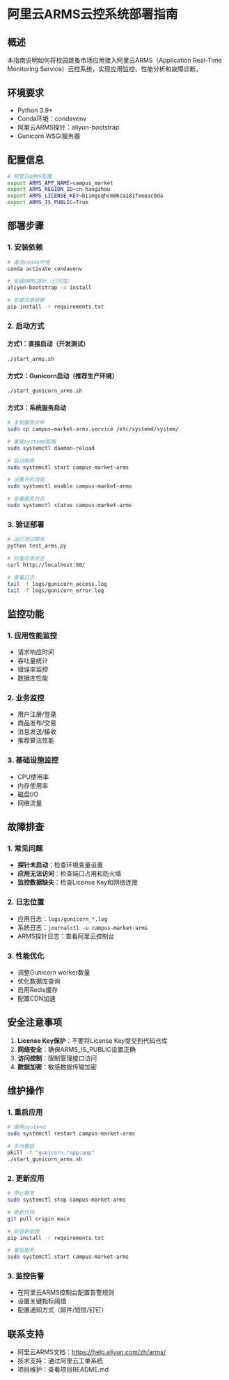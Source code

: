 # 阿里云ARMS云控系统部署指南

## 概述
本指南说明如何将校园跳蚤市场应用接入阿里云ARMS（Application Real-Time Monitoring Service）云控系统，实现应用监控、性能分析和故障诊断。

## 环境要求
- Python 3.9+
- Conda环境：condavenv
- 阿里云ARMS探针：aliyun-bootstrap
- Gunicorn WSGI服务器

## 配置信息
```bash
# 阿里云ARMS配置
export ARMS_APP_NAME=campus_market
export ARMS_REGION_ID=cn-hangzhou
export ARMS_LICENSE_KEY=biimgsqhcm@6ca181feeeac0da
export ARMS_IS_PUBLIC=True
```

## 部署步骤

### 1. 安装依赖
```bash
# 激活conda环境
conda activate condavenv

# 安装ARMS探针（已完成）
aliyun-bootstrap -a install

# 安装应用依赖
pip install -r requirements.txt
```

### 2. 启动方式

#### 方式1：直接启动（开发测试）
```bash
./start_arms.sh
```

#### 方式2：Gunicorn启动（推荐生产环境）
```bash
./start_gunicorn_arms.sh
```

#### 方式3：系统服务启动
```bash
# 复制服务文件
sudo cp campus-market-arms.service /etc/systemd/system/

# 重载systemd配置
sudo systemctl daemon-reload

# 启动服务
sudo systemctl start campus-market-arms

# 设置开机自启
sudo systemctl enable campus-market-arms

# 查看服务状态
sudo systemctl status campus-market-arms
```

### 3. 验证部署
```bash
# 运行测试脚本
python test_arms.py

# 检查应用状态
curl http://localhost:80/

# 查看日志
tail -f logs/gunicorn_access.log
tail -f logs/gunicorn_error.log
```

## 监控功能

### 1. 应用性能监控
- 请求响应时间
- 吞吐量统计
- 错误率监控
- 数据库性能

### 2. 业务监控
- 用户注册/登录
- 商品发布/交易
- 消息发送/接收
- 推荐算法性能

### 3. 基础设施监控
- CPU使用率
- 内存使用率
- 磁盘I/O
- 网络流量

## 故障排查

### 1. 常见问题
- **探针未启动**：检查环境变量设置
- **应用无法访问**：检查端口占用和防火墙
- **监控数据缺失**：检查License Key和网络连接

### 2. 日志位置
- 应用日志：`logs/gunicorn_*.log`
- 系统日志：`journalctl -u campus-market-arms`
- ARMS探针日志：查看阿里云控制台

### 3. 性能优化
- 调整Gunicorn worker数量
- 优化数据库查询
- 启用Redis缓存
- 配置CDN加速

## 安全注意事项

1. **License Key保护**：不要将License Key提交到代码仓库
2. **网络安全**：确保ARMS_IS_PUBLIC设置正确
3. **访问控制**：限制管理接口访问
4. **数据加密**：敏感数据传输加密

## 维护操作

### 1. 重启应用
```bash
# 使用systemd
sudo systemctl restart campus-market-arms

# 手动重启
pkill -f "gunicorn.*app:app"
./start_gunicorn_arms.sh
```

### 2. 更新应用
```bash
# 停止服务
sudo systemctl stop campus-market-arms

# 更新代码
git pull origin main

# 安装新依赖
pip install -r requirements.txt

# 重启服务
sudo systemctl start campus-market-arms
```

### 3. 监控告警
- 在阿里云ARMS控制台配置告警规则
- 设置关键指标阈值
- 配置通知方式（邮件/短信/钉钉）

## 联系支持
- 阿里云ARMS文档：https://help.aliyun.com/zh/arms/
- 技术支持：通过阿里云工单系统
- 项目维护：查看项目README.md
